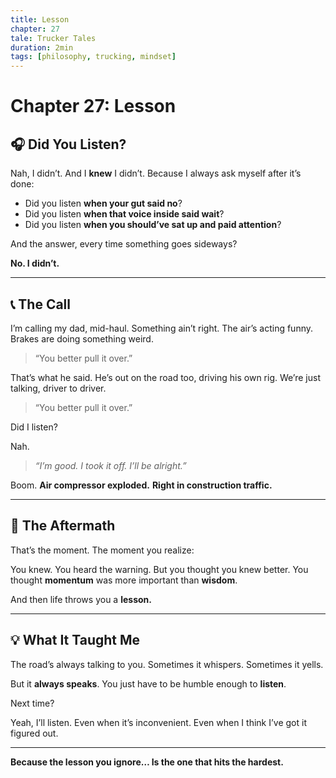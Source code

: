```yaml
---
title: Lesson
chapter: 27
tale: Trucker Tales
duration: 2min
tags: [philosophy, trucking, mindset]
---
```


# Chapter 27: Lesson

## 🎧 Did You Listen?

Nah, I didn’t.
And I **knew** I didn’t.
Because I always ask myself after it’s done:

- Did you listen **when your gut said no**?
- Did you listen **when that voice inside said wait**?
- Did you listen **when you should’ve sat up and paid attention**?

And the answer, every time something goes sideways?

**No. I didn’t.**

---

## 📞 The Call

I’m calling my dad, mid-haul.
Something ain’t right. The air’s acting funny.
Brakes are doing something weird.

> “You better pull it over.”

That’s what he said.
He’s out on the road too, driving his own rig.
We’re just talking, driver to driver.

> “You better pull it over.”

Did I listen?

Nah.

> *“I’m good. I took it off. I’ll be alright.”*

Boom.
**Air compressor exploded.**
**Right in construction traffic.**

---

## 🚨 The Aftermath

That’s the moment.
The moment you realize:

You knew.
You heard the warning.
But you thought you knew better.
You thought **momentum** was more important than **wisdom**.

And then life throws you a **lesson.**

---

## 💡 What It Taught Me

The road’s always talking to you.
Sometimes it whispers.
Sometimes it yells.

But it **always speaks**.
You just have to be humble enough to **listen**.

Next time?

Yeah, I’ll listen.
Even when it’s inconvenient.
Even when I think I’ve got it figured out.

---

**Because the lesson you ignore…
Is the one that hits the hardest.**
